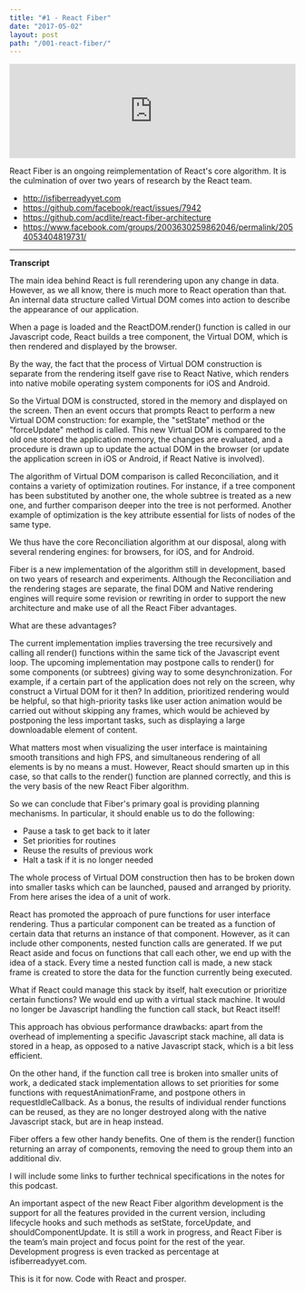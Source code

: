 ```yaml
---
title: "#1 - React Fiber"
date: "2017-05-02"
layout: post
path: "/001-react-fiber/"
---
```


<iframe width="100%" height="166" scrolling="no" frameborder="no" src="https://w.soundcloud.com/player/?url=https%3A//api.soundcloud.com/tracks/320475678&amp;color=ff5500&amp;auto_play=false&amp;hide_related=false&amp;show_comments=true&amp;show_user=true&amp;show_reposts=false"></iframe>

React Fiber is an ongoing reimplementation of React's core algorithm. It is the culmination of over two years of research by the React team.
- http://isfiberreadyyet.com
- https://github.com/facebook/react/issues/7942
- https://github.com/acdlite/react-fiber-architecture
- https://www.facebook.com/groups/2003630259862046/permalink/2054053404819731/


---
**Transcript**

The main idea behind React is full rerendering upon any change in data. However, as we all know, there is much more to React operation than that. An internal data structure called Virtual DOM comes into action to describe the appearance of our application.

When a page is loaded and the ReactDOM.render() function is called in our Javascript code, React builds a tree component, the Virtual DOM, which is then rendered and displayed by the browser.

By the way, the fact that the process of Virtual DOM construction is separate from the rendering itself gave rise to React Native, which renders into native mobile operating system components for iOS and Android.

So the Virtual DOM is constructed, stored in the memory and displayed on the screen. Then an event occurs that prompts React to perform a new Virtual DOM construction: for example, the "setState" method or the "forceUpdate" method is called. This new Virtual DOM is compared to the old one stored the application memory, the changes are evaluated, and a procedure is drawn up to update the actual DOM in the browser (or update the application screen in iOS or Android, if React Native is involved). 

The algorithm of Virtual DOM comparison is called Reconciliation, and it contains a variety of optimization routines. For instance, if a tree component has been substituted by another one, the whole subtree is treated as a new one, and further comparison deeper into the tree is not performed. Another example of optimization is the key attribute essential for lists of nodes of the same type.

We thus have the core Reconciliation algorithm at our disposal, along with several rendering engines: for browsers, for iOS, and for Android.

Fiber is a new implementation of the algorithm still in development, based on two years of research and experiments. Although the Reconciliation and the rendering stages are separate, the final DOM and Native rendering engines will require some revision or rewriting in order to support the new architecture and make use of all the React Fiber advantages.

What are these advantages?

The current implementation implies traversing the tree recursively and calling all render() functions within the same tick of the Javascript event loop. The upcoming implementation may postpone calls to render() for some components (or subtrees) giving way to some desynchronization. For example, if a certain part of the application does not rely on the screen, why construct a Virtual DOM for it then? In addition, prioritized rendering would be helpful, so that high-priority tasks like user action animation would be carried out without skipping any frames, which would be achieved by postponing the less important tasks, such as displaying a large downloadable element of content. 

What matters most when visualizing the user interface is maintaining smooth transitions and high FPS, and simultaneous rendering of all elements is by no means a must. However, React should smarten up in this case, so that calls to the render() function are planned correctly, and this is the very basis of the new React Fiber algorithm.

So we can conclude that Fiber's primary goal is providing planning mechanisms. In particular, it should enable us to do the following:
 - Pause a task to get back to it later
 - Set priorities for routines
 - Reuse the results of previous work
 - Halt a task if it is no longer needed

The whole process of Virtual DOM construction then has to be broken down into smaller tasks which can be launched, paused and arranged by priority. From here arises the idea of a unit of work.

React has promoted the approach of pure functions for user interface rendering. Thus a particular component can be treated as a function of certain data that returns an instance of that component. However, as it can include other components, nested function calls are generated. If we put React aside and focus on functions that call each other, we end up with the idea of a stack. Every time a nested function call is made, a new stack frame is created to store the data for the function currently being executed.

What if React could manage this stack by itself, halt execution or prioritize certain functions? We would end up with a virtual stack machine. It would no longer be Javascript handling the function call stack, but React itself!

This approach has obvious performance drawbacks: apart from the overhead of implementing a specific Javascript stack machine, all data is stored in a heap, as opposed to a native Javascript stack, which is a bit less efficient.

On the other hand, if the function call tree is broken into smaller units of work, a dedicated stack implementation allows to set priorities for some functions with requestAnimationFrame, and postpone others in requestIdleCallback. As a bonus, the results of individual render functions can be reused, as they are no longer destroyed along with the native Javascript stack, but are in heap instead.

Fiber offers a few other handy benefits. One of them is the render() function returning an array of components, removing the need to group them into an additional div.

I will include some links to further technical specifications in the notes for this podcast.

An important aspect of the new React Fiber algorithm development is the support for all the features provided in the current version, including lifecycle hooks and such methods as setState, forceUpdate, and shouldComponentUpdate. It is still a work in progress, and React Fiber is the team’s main project and focus point for the rest of the year. Development progress is even tracked as percentage at isfiberreadyyet.com.

This is it for now. Code with React and prosper.








